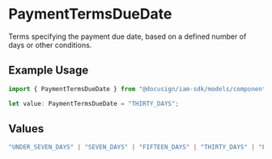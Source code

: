 # PaymentTermsDueDate

Terms specifying the payment due date, based on a defined number of days or other conditions.

## Example Usage

```typescript
import { PaymentTermsDueDate } from "@docusign/iam-sdk/models/components";

let value: PaymentTermsDueDate = "THIRTY_DAYS";
```

## Values

```typescript
"UNDER_SEVEN_DAYS" | "SEVEN_DAYS" | "FIFTEEN_DAYS" | "THIRTY_DAYS" | "FORTY_FIVE_DAYS" | "SIXTY_DAYS" | "NINETY_DAYS" | "OVER_NINETY_DAYS" | "ON_RECEIPT" | "OTHER" | "SILENT"
```